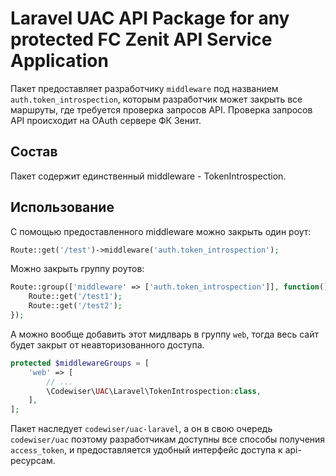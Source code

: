 # Laravel UAC API Package for any protected FC Zenit API Service Application

Пакет предоставляет разработчику `middleware` под названием `auth.token_introspection`, которым разработчик может закрыть все маршруты, где требуется проверка запросов API.
Проверка запросов API происходит на OAuth сервере ФК Зенит.

## Состав

Пакет содержит единственный middleware - TokenIntrospection.

## Использование

С помощью предоставленного middleware можно закрыть один роут:

```php
Route::get('/test')->middleware('auth.token_introspection');
```

Можно закрыть группу роутов:
```php
Route::group(['middleware' => ['auth.token_introspection']], function() {
    Route::get('/test1');
    Route::get('/test2');
});
```

А можно вообще добавить этот мидлварь в группу `web`, тогда весь сайт будет закрыт от неавторизованного доступа. 

```php
protected $middlewareGroups = [
    'web' => [
        // ...
        \Codewiser\UAC\Laravel\TokenIntrospection:class,
    ],
];
```

Пакет наследует `codewiser/uac-laravel`, а он в свою очередь `codewiser/uac` поэтому разработчикам доступны все способы получения `access_token`, и предоставляется удобный интерфейс доступа к api-ресурсам.
